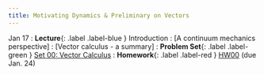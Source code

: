 ```yaml
---
title: Motivating Dynamics & Preliminary on Vectors
---
```


Jan 17
: **Lecture**{: .label .label-blue } Introduction
  : [A continuum mechanics perspective]
  : [Vector calculus - a summary]
: **Problem Set**{: .label .label-green } [Set 00: Vector Calculus](#)
: **Homework**{: .label .label-red } [HW00](#) (due Jan. 24)
